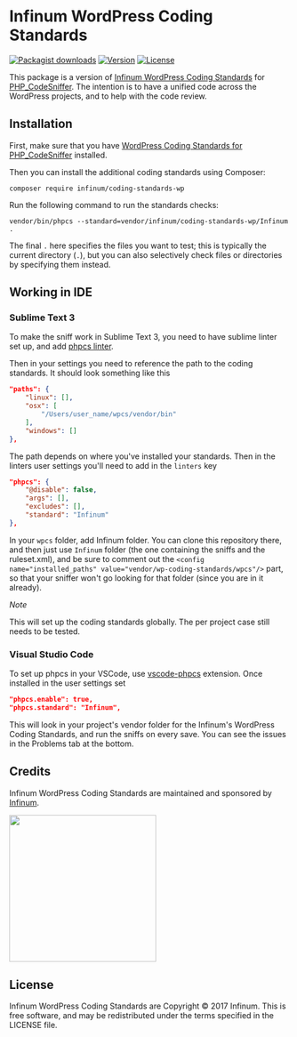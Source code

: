 # Infinum WordPress Coding Standards

[![Packagist downloads](https://img.shields.io/packagist/dt/infinum/coding-standards-wp.svg)](https://packagist.org/packages/infinum/coding-standards-wp)
[![Version](https://img.shields.io/github/tag/infinum/coding-standards-wp.svg)](https://github.com/infinum/coding-standards-wp)
[![License](https://img.shields.io/github/license/infinum/coding-standards-wp.svg)](https://github.com/infinum/coding-standards-wp)

This package is a version of [Infinum WordPress Coding Standards](https://handbook.infinum.co/books/wordpress) for [PHP_CodeSniffer](https://github.com/squizlabs/PHP_CodeSniffer/). The intention is to have a unified code across the WordPress projects, and to help with the code review.

## Installation

First, make sure that you have [WordPress Coding Standards for PHP_CodeSniffer](https://github.com/WordPress-Coding-Standards/WordPress-Coding-Standards) installed.

Then you can install the additional coding standards using Composer:

`composer require infinum/coding-standards-wp`

Run the following command to run the standards checks:

```
vendor/bin/phpcs --standard=vendor/infinum/coding-standards-wp/Infinum .
```

The final `.` here specifies the files you want to test; this is typically the current directory (`.`), but you can also selectively check files or directories by specifying them instead.

## Working in IDE

### Sublime Text 3

To make the sniff work in Sublime Text 3, you need to have sublime linter set up, and add [phpcs linter](https://github.com/SublimeLinter/SublimeLinter-phpcs).

Then in your settings you need to reference the path to the coding standards. It should look something like this

```json
"paths": {
    "linux": [],
    "osx": [
        "/Users/user_name/wpcs/vendor/bin"
    ],
    "windows": []
},
```

The path depends on where you've installed your standards. Then in the linters user settings you'll need to add in the `linters` key

```json
"phpcs": {
    "@disable": false,
    "args": [],
    "excludes": [],
    "standard": "Infinum"
},
```

In your `wpcs` folder, add Infinum folder. You can clone this repository there, and then just use `Infinum` folder (the one containing the sniffs and the ruleset.xml), and be sure to comment out the `<config name="installed_paths" value="vendor/wp-coding-standards/wpcs"/>` part, so that your sniffer won't go looking for that folder (since you are in it already).

*Note*

This will set up the coding standards globally. The per project case still needs to be tested.

### Visual Studio Code

To set up phpcs in your VSCode, use [vscode-phpcs](https://github.com/ikappas/vscode-phpcs/) extension. Once installed in the user settings set

```json
"phpcs.enable": true,
"phpcs.standard": "Infinum",
```

This will look in your project's vendor folder for the Infinum's WordPress Coding Standards, and run the sniffs on every save. You can see the issues in the Problems tab at the bottom.

## Credits

Infinum WordPress Coding Standards are maintained and sponsored by
[Infinum](https://www.infinum.co).

<img src="https://infinum.co/infinum.png" width="264">

## License

Infinum WordPress Coding Standards are Copyright © 2017 Infinum. This is free software, and may be redistributed under the terms specified in the LICENSE file.
